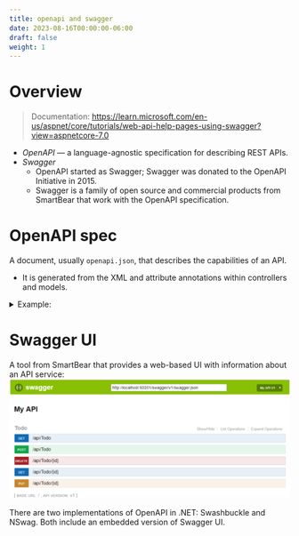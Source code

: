 ```yaml
---
title: openapi and swagger
date: 2023-08-16T00:00:00-06:00
draft: false
weight: 1
---
```


# Overview
> Documentation: https://learn.microsoft.com/en-us/aspnet/core/tutorials/web-api-help-pages-using-swagger?view=aspnetcore-7.0
- *OpenAPI* — a language-agnostic specification for describing REST APIs.
- *Swagger*
  - OpenAPI started as Swagger; Swagger was donated to the OpenAPI Initiative in 2015.
  - Swagger is a family of open source and commercial products from SmartBear that work with the OpenAPI specification.

# OpenAPI spec 
A document, usually `openapi.json`, that describes the capabilities of an API.
- It is generated from the XML and attribute annotations within controllers and models.

<details>
<summary>
Example:  

</summary>

`openapi.json`
```json
{
  "openapi": "3.0.1",
  "info": {
    "title": "API V1",
    "version": "v1"
  },
  "paths": {
    "/api/Todo": {
      "get": {
        "tags": [
          "Todo"
        ],
        "operationId": "ApiTodoGet",
        "responses": {
          "200": {
            "description": "Success",
            "content": {
              "text/plain": {
                "schema": {
                  "type": "array",
                  "items": {
                    "$ref": "#/components/schemas/ToDoItem"
                  }
                }
              },
              "application/json": {
                "schema": {
                  "type": "array",
                  "items": {
                    "$ref": "#/components/schemas/ToDoItem"
                  }
                }
              },
              "text/json": {
                "schema": {
                  "type": "array",
                  "items": {
                    "$ref": "#/components/schemas/ToDoItem"
                  }
                }
              }
            }
          }
        }
      },
      "post": {
        …
      }
    },
    "/api/Todo/{id}": {
      "get": {
        …
      },
      "put": {
        …
      },
      "delete": {
        …
      }
    }
  },
  "components": {
    "schemas": {
      "ToDoItem": {
        "type": "object",
        "properties": {
          "id": {
            "type": "integer",
            "format": "int32"
          },
          "name": {
            "type": "string",
            "nullable": true
          },
          "isCompleted": {
            "type": "boolean"
          }
        },
        "additionalProperties": false
      }
    }
  }
}
```
</details>

# Swagger UI
A tool from SmartBear that provides a web-based UI with information about an API service:  
![A screenshot of Swagger UI](./image.png)

There are two implementations of OpenAPI in .NET: Swashbuckle and NSwag.  Both include an embedded version of Swagger UI.